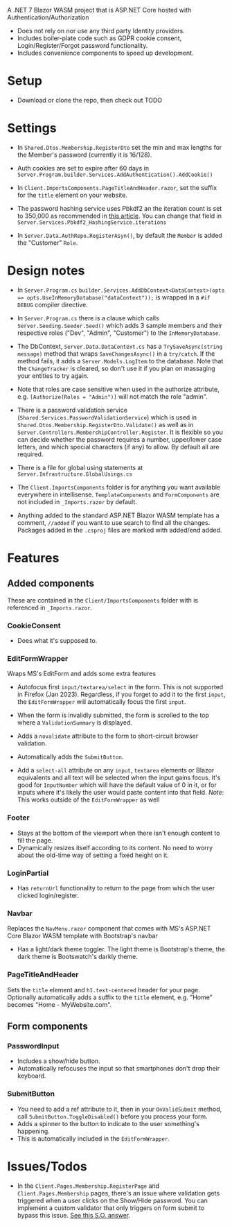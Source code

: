 A .NET 7 Blazor WASM project that is ASP.NET Core hosted with Authentication/Authorization

* Does not rely on nor use any third party Identity providers.
* Includes boiler-plate code such as GDPR cookie consent, Login/Register/Forgot password functionality.
* Includes convenience components to speed up development.

# Setup

* Download or clone the repo, then check out TODO

# Settings

* In `Shared.Dtos.Membership.RegisterDto` set the min and max lengths for the Member's password (currently it is 16/128).

* Auth cookies are set to expire after 60 days in `Server.Program.builder.Services.AddAuthentication().AddCookie()`

* In `Client.ImportsComponents.PageTitleAndHeader.razor`, set the suffix for the `title` element on your website.

* The password hashing service uses Pbkdf2 an the iteration count is set to 350,000 as recommended in [this article](https://www.scottbrady91.com/aspnet-identity/improving-the-aspnet-core-identity-password-hasher). You can change that field in `Server.Services.Pbkdf2_HashingService.iterations`
* In `Server.Data.AuthRepo.RegisterAsyn()`, by default the `Member` is added the "Customer" `Role`.

# Design notes

* In `Server.Program.cs` `builder.Services.AddDbContext<DataContext>(opts => opts.UseInMemoryDatabase("dataContext"));` is wrapped in a `#if DEBUG` compiler directive.

* In `Server.Program.cs` there is a clause which calls `Server.Seeding.Seeder.Seed()` which adds 3 sample members and their respective roles ("Dev", "Admin", "Customer") to the `InMemoryDatabase`.

* The DbContext, `Server.Data.DataContext.cs` has a `TrySaveAsync(string message)` method that wraps `SaveChangesAsync()` in a `try/catch`. If the method fails, it adds a `Server.Models.LogItem` to the database. Note that the `ChangeTracker` is cleared, so don't use it if you plan on massaging your entities to try again.

* Note that roles are case sensitive when used in the authorize attribute, e.g. `[Authorize(Roles = "Admin")]` will not match the role "admin".

* There is a password validation service (`Shared.Services.PasswordValidationService`) which is used in `Shared.Dtos.Membership.RegisterDto.Validate()` as well as in `Server.Controllers.MembershipController.Register`. It is flexible so you can decide whether the password requires a number, upper/lower case letters, and which special characters (if any) to allow. By default all are required.

* There is a file for global using statements at `Server.Infrastructure.GlobalUsings.cs`
* The `Client.ImportsComponents` folder is for anything you want available everywhere in intellisense. `TemplateComponents` and `FormComponents` are not included in `_Imports.razor` by default.

* Anything added to the standard ASP.NET Blazor WASM template has a comment, `//added` if you want to use search to find all the changes. Packages added in the `.csproj` files are marked with added/end added.

# Features

## Added components

These are contained in the `Client/ImportsComponents` folder with is referenced in `_Imports.razor`.

### CookieConsent

* Does what it's supposed to.

### EditFormWrapper

Wraps MS's EditForm and adds some extra features

* Autofocus first `input/textarea/select` in the form. This is not supported in Firefox (Jan 2023). Regardless, if you forget to add it to the first `input`, the `EditFormWrapper` will automatically focus the first `input`.

* When the form is invalidly submitted, the form is scrolled to the top where a `ValidationSummary` is displayed.

* Adds a `novalidate` attribute to the form to short-circuit browser validation.
* Automatically adds the `SubmitButton`.
* Add a `select-all` attribute on any `input`, `textarea` elements or Blazor equivalents and all text will be selected when the input gains focus. It's good for `InputNumber` which will have the default value of 0 in it, or for inputs where it's likely the user would paste content into that field. *Note:* This works outside of the `EditFormWrapper` as well

### Footer

* Stays at the bottom of the viewport when there isn't enough content to fill the page.
* Dynamically resizes itself according to its content. No need to worry about the old-time way of setting a fixed height on it.

### LoginPartial
* Has `returnUrl` functionality to return to the page from which the user clicked login/register.

### Navbar

Replaces the `NavMenu.razor` component that comes with MS's ASP.NET Core Blazor WASM template with Bootstrap's navbar

* Has a light/dark theme toggler. The light theme is Bootstrap's theme, the dark theme is Bootswatch's darkly theme.

### PageTitleAndHeader

Sets the `title` element and `h1.text-centered` header for your page. Optionally automatically adds a suffix to the `title` element, e.g. "Home" becomes "Home - MyWebsite.com".

## Form components

### PasswordInput
* Includes a show/hide button.
* Automatically refocuses the input so that smartphones don't drop their keyboard.

### SubmitButton

* You need to add a ref attribute to it, then in your `OnValidSubmit` method, call `SubmitButton.ToggleDisabled()` before you process your form.
* Adds a spinner to the button to indicate to the user something's happening.
* This is automatically included in the `EditFormWrapper`.


# Issues/Todos

* In the `Client.Pages.Membership.RegisterPage` and `Client.Pages.Membership` pages, there's an issue where validation gets triggered when a user clicks on the Show/Hide password. You can implement a custom validator that only triggers on form submit to bypass this issue. [See this S.O. answer](https://stackoverflow.com/a/70426520/2816057).